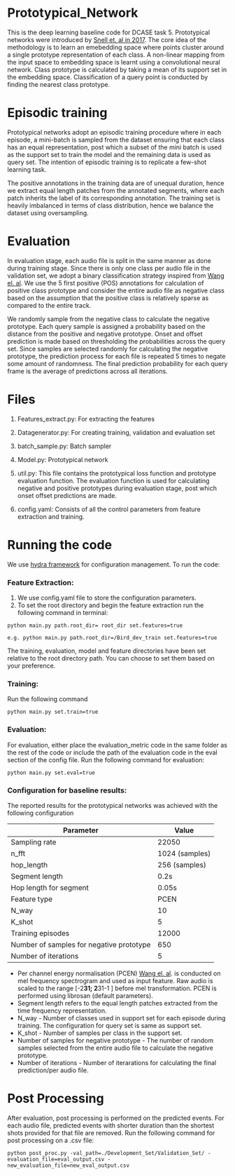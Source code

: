 # Prototypical_Network

This is the deep learning baseline code for DCASE task 5. Prototypical networks were introduced by <a href="https://arxiv.org/abs/1703.05175">Snell et. al in 2017</a>. The core idea of the methodology is to learn an emebedding space where points cluster around a single prototype representation of each class. A non-linear mapping from the input space to embedding space is learnt using a convolutional neural network. Class prototype is calculated by taking a mean of its support set in the embedding space. Classification of a query point is conducted by finding the nearest class prototype.

# Episodic training

Prototypical networks adopt an episodic training procedure where in each episode, a mini-batch is sampled from the dataset ensuring that each class has an equal representation, post which a subset of the mini batch is used as the support set to train the model and the remaining data is used as query set. The intention of episodic training is to replicate a few-shot learning task.

The positive annotations in the training data are of unequal duration, hence we extract equal length patches from the annotated segments, where each patch inherits the label of its corresponding annotation. The training set is heavily imbalanced in terms of class distribution, hence we balance the dataset using oversampling. 

# Evaluation

In evaluation stage, each audio file is split in the same manner as done during training stage. Since there is only one class per audio file in the validation set, we adopt a binary classification strategy inspired from <a href="https://arxiv.org/abs/2008.02791">Wang el. al</a>. We use the 5 first positive (POS) annotations for calculation of positive class prototype and consider the entire audio file as negative class based on the assumption that the positive class is relatively sparse as compared to the entire track. 

We randomly sample from the negative class to calculate the negative prototype. Each query sample is assigned a probability based on the distance from the positive and negative prototype. Onset and offset prediction is made based on thresholding the probabilities across the query set. Since samples are selected randomly for calculating the negative prototype, the prediction process for each file is repeated 5 times to negate some amount of randomness. The final prediction probability for each query frame is the average of predictions across all iterations. 

# Files

1) Features_extract.py: For extracting the features

2) Datagenerator.py: For creating training, validation and evaluation set

3) batch_sample.py: Batch sampler

4) Model.py: Prototypical network

5) util.py: This file contains the prototypical loss function and prototype evaluation function. The evaluation function is used for calculating negative and positive prototypes during evaluation stage, post which onset offset predictions are made. 

6) config.yaml: Consists of all the control parameters from feature extraction and training. 

# Running the code

We use <a href="https://hydra.cc/docs/intro/">hydra framework</a> for configuration management. To run the code:

### Feature Extraction:

1) We use config.yaml file to store the configuration parameters.
2) To set the root directory and begin the feature extraction run the following command in terminal:
```
python main.py path.root_dir= root_dir set.features=true

e.g. python main.py path.root_dir=/Bird_dev_train set.features=true
```
The training, evaluation, model and feature directories have been set relative to the root directory path. You can choose to set them based on your preference.

### Training:

Run the following command 

```
python main.py set.train=true
```
### Evaluation:

For evaluation, either place the evaluation_metric code in the same folder as the rest of the code or include the path of the evaluation code in the eval section of the config file. Run the following command for evaluation:

```
python main.py set.eval=true
```
### Configuration for baseline results:

The reported results for the prototypical networks was achieved with the following configuration 

| Parameter | Value | 
| --- | --- | 
| Sampling rate		|	22050 | 
| n_fft	|	1024 (samples)|
| hop_length	|	256 (samples) |
| Segment length	|	0.2s |
| Hop length for segment	|	0.05s |
| Feature type	|	PCEN |
| N_way	|	10|
| K_shot	|	5|
| Training episodes	|12000|
| Number of samples for negative prototype	|	650|
| Number of iterations	|	5|

+ Per channel energy normalisation (PCEN) <a href="https://arxiv.org/abs/1607.05666">Wang el. al</a>. is conducted on mel frequency spectrogram and used as input
  feature. Raw audio is scaled to the range [-2**31; 2**31-1 ] before mel transformation. PCEN is performed using librosan (default parameters).  
+ Segment length refers to the equal length patches extracted from the time frequency representation. 
+ N_way - Number of classes used in support set for each episode during training. The configuration for query set is same as support set. 
+ K_shot - Number of samples per class in the support set.
+ Number of samples for negative prototype - The number of random samples selected from the entire audio file to calculate the negative prototype.
+ Number of iterations - Number of iterarations for calculating the final prediction/per audio file. 
# Post Processing

After evaluation, post processing is performed on the predicted events. For each audio file, predicted events with shorter duration than the shortest shots provided for that file are removed. 
Run the following command for post processing on a .csv file:

```
python post_proc.py -val_path=./Development_Set/Validation_Set/ -evaluation_file=eval_output.csv -new_evaluation_file=new_eval_output.csv
```
